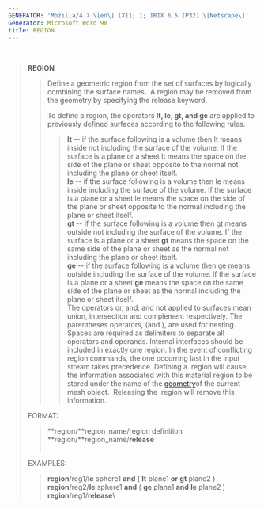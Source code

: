 ```yaml
---
GENERATOR: 'Mozilla/4.7 \[en\] (X11; I; IRIX 6.5 IP32) \[Netscape\]'
Generator: Microsoft Word 98
title: REGION
---
```


 

> **REGION**
>
> > Define a geometric region from the set of surfaces by logically
> > combining the surface names.  A region may be removed from the
> > geometry by specifying the release keyword.
> >
> > To define a region, the operators **lt, le, gt, and ge** are applied
> > to previously defined surfaces according to the following rules.
> >
> > > **lt** -- if the surface following is a volume then lt means
> > > inside not including the surface of the volume. If the surface is
> > > a plane or a sheet lt means the space on the side of the plane or
> > > sheet opposite to the normal not including the plane or sheet
> > > itself.\
> > > **le** -- if the surface following is a volume then le means
> > > inside including the surface of the volume. If the surface is a
> > > plane or a sheet le means the space on the side of the plane or
> > > sheet opposite to the normal including the plane or sheet itself.\
> > > **gt** -- if the surface following is a volume then gt means
> > > outside not including the surface of the volume. If the surface is
> > > a plane or a sheet **gt** means the space on the same side of the
> > > plane or sheet as the normal not including the plane or sheet
> > > itself.\
> > > **ge** -- if the surface following is a volume then ge means
> > > outside including the surface of the volume. If the surface is a
> > > plane or a sheet **ge** means the space on the same side of the
> > > plane or sheet as the normal including the plane or sheet itself.\
> > > The operators or, and, and not applied to surfaces mean union,
> > > intersection and complement respectively. The parentheses
> > > operators, (and ), are used for nesting. Spaces are required as
> > > delimiters to separate all operators and operands. Internal
> > > interfaces should be included in exactly one region. In the event
> > > of conflicting region commands, the one occurring last in the
> > > input stream takes precedence.
> > > Defining a  region will cause the information associated with this
> > > material region to be stored under the name of the
> > > [geometry](../geometries.md)of the current mesh object. 
> > > Releasing the  region will remove this information.
>
> FORMAT:
>
> > **region/**region\_name/region definition\
> > **region/**region\_name/**release**\
> >  
>
> EXAMPLES:
>
> > **region**/reg1/**le** sphere1 **and** ( **lt** plane1 **or** **gt**
> > plane2 )\
> > **region**/reg2/**le** sphere1 **and** ( **ge** plane1 **and**
> > **le** plane2 )\
> > **region**/reg1/**release**\
> >
